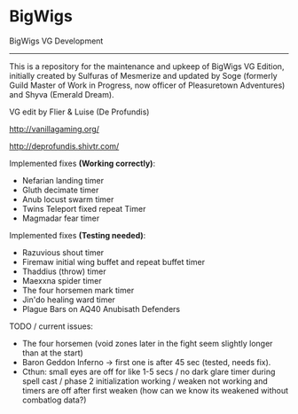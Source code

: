 BigWigs
========

BigWigs VG Development
___________________________

This is a repository for the maintenance and upkeep of BigWigs VG Edition, initially created by Sulfuras of Mesmerize and updated by Soge (formerly Guild Master of Work in Progress, now officer of Pleasuretown Adventures) and Shyva (Emerald Dream).

VG edit by Flier & Luise (De Profundis)

http://vanillagaming.org/

http://deprofundis.shivtr.com/


Implemented fixes **(Working correctly)**:
- Nefarian landing timer
- Gluth decimate timer
- Anub locust swarm timer
- Twins Teleport fixed repeat Timer
- Magmadar fear timer

Implemented fixes **(Testing needed)**:

- Razuvious shout timer
- Firemaw initial wing buffet and repeat buffet timer
- Thaddius (throw) timer
- Maexxna spider timer
- The four horsemen mark timer
- Jin'do healing ward timer
- Plague Bars on AQ40 Anubisath Defenders

TODO / current issues:
- The four horsemen (void zones later in the fight seem slightly longer than at the start)
- Baron Geddon Inferno -> first one is after 45 sec (tested, needs fix).
- Cthun: small eyes are off for like 1-5 secs / no dark glare timer during spell cast / phase 2 initialization working / weaken not working and timers are off after first weaken (how can we know its weakened without combatlog data?)
